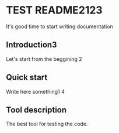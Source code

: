 # TEST README2123
 It's good time to start writing documentation

## Introduction3
Let's start from the beggining
2
## Quick start
Write here something1
4
## Tool description
The best tool for testing the code.
